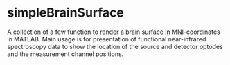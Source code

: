 # simpleBrainSurface
A collection of a few function to render a brain surface in MNI-coordinates in MATLAB.
Main usage is for presentation of functional near-infrared spectroscopy data to show the
location of the source and detector optodes and the measurement channel positions.

